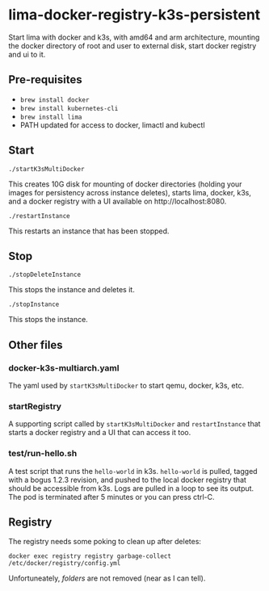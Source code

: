 # lima-docker-registry-k3s-persistent
Start lima with docker and k3s, with amd64 and arm architecture, mounting the docker directory of root and user to external disk, start docker registry and ui to it.

## Pre-requisites
* `brew install docker`
* `brew install kubernetes-cli`
* `brew install lima`
* PATH updated for access to docker, limactl and kubectl

## Start
`./startK3sMultiDocker`

This creates 10G disk for mounting of docker directories (holding your images for persistency across instance deletes), starts lima, docker, k3s, and a docker registry with a UI available on http://localhost:8080.

`./restartInstance`

This restarts an instance that has been stopped.

## Stop
`./stopDeleteInstance`

This stops the instance and deletes it.

`./stopInstance`

This stops the instance.

## Other files
### docker-k3s-multiarch.yaml
The yaml used by `startK3sMultiDocker` to start qemu, docker, k3s, etc.
### startRegistry
A supporting script called by `startK3sMultiDocker` and `restartInstance` that starts a docker registry and a UI that can access it too.
### test/run-hello.sh
A test script that runs the `hello-world` in k3s. `hello-world` is pulled, tagged with a bogus 1.2.3 revision, and pushed to the local docker registry that should be accessible from k3s. Logs are pulled in a loop to see its output. The pod is terminated after 5 minutes or you can press ctrl-C.

## Registry
The registry needs some poking to clean up after deletes:
```
docker exec registry registry garbage-collect /etc/docker/registry/config.yml
```

Unfortuneately, _folders_ are not removed (near as I can tell).
